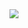 
<img src="https://github-readme-stats.luisibear98.vercel.app/?username=Luisibear980&&show_icons=true&title_color=ffffff&icon_color=bb2acf&text_color=daf7dc&bg_color=191919">


#
